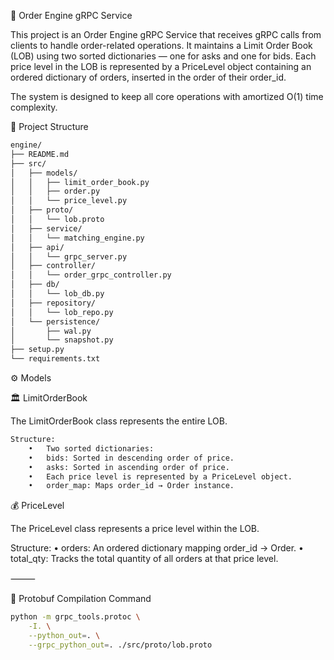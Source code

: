 🧩 Order Engine gRPC Service

This project is an Order Engine gRPC Service that receives gRPC calls from clients to handle order-related operations.
It maintains a Limit Order Book (LOB) using two sorted dictionaries — one for asks and one for bids.
Each price level in the LOB is represented by a PriceLevel object containing an ordered dictionary of orders, inserted in the order of their order_id.

The system is designed to keep all core operations with amortized O(1) time complexity.

📁 Project Structure

```bash
engine/
├── README.md
├── src/
│   ├── models/
│   │   ├── limit_order_book.py
│   │   ├── order.py
│   │   └── price_level.py
│   ├── proto/
│   │   └── lob.proto
│   ├── service/
│   │   └── matching_engine.py
│   ├── api/
│   │   └── grpc_server.py
│   ├── controller/
│   │   └── order_grpc_controller.py
│   ├── db/
│   │   └── lob_db.py
│   ├── repository/
│   │   └── lob_repo.py
│   └── persistence/
│       ├── wal.py
│       └── snapshot.py
├── setup.py
└── requirements.txt
```

⚙️ Models

🏛️ LimitOrderBook

The LimitOrderBook class represents the entire LOB.

```bash
Structure:
	•	Two sorted dictionaries:
	•	bids: Sorted in descending order of price.
	•	asks: Sorted in ascending order of price.
	•	Each price level is represented by a PriceLevel object.
	•	order_map: Maps order_id → Order instance.
```

💰 PriceLevel

The PriceLevel class represents a price level within the LOB.

Structure:
	•	orders: An ordered dictionary mapping order_id → Order.
	•	total_qty: Tracks the total quantity of all orders at that price level.

⸻

🧬 Protobuf Compilation Command
```bash
python -m grpc_tools.protoc \
    -I. \
    --python_out=. \
    --grpc_python_out=. ./src/proto/lob.proto
```